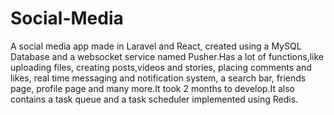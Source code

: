 # Social-Media
A social media app made in Laravel and React, created using a MySQL Database and a websocket service named Pusher.Has a lot of functions,like uploading files, creating posts,videos and stories, placing comments and likes, real time messaging and notification system, a search bar, friends page, profile page and many more.It took 2 months to develop.It also contains a task queue and a task scheduler implemented using Redis.
